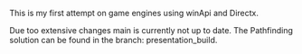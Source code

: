This is my first attempt on game engines using winApi and Directx.

Due too extensive changes main is currently not up to date. The Pathfinding solution can be found in the branch: presentation_build.



